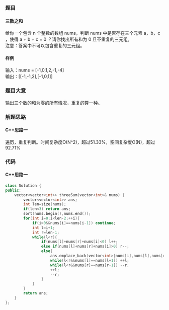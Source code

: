 ### 题目
#### 三数之和
给你一个包含 n 个整数的数组 nums，判断 nums 中是否存在三个元素 a，b，c ，使得 a + b + c = 0 ？请你找出所有和为 0 且不重复的三元组。  
注意：答案中不可以包含重复的三元组。
#### 样例
输入：nums = [-1,0,1,2,-1,-4]  
输出：[[-1,-1,2],[-1,0,1]]
### 题目大意
输出三个数的和为零的所有情况，重复的算一种。
### 解题思路
#### C++思路一
遍历，重复判断。时间复杂度O(N^2)，超过51.33%，空间复杂度O(N)，超过92.71%
### 代码
#### C++思路一
```C++
class Solution {
public:
    vector<vector<int>> threeSum(vector<int>& nums) {
        vector<vector<int>> ans;
        int len=size(nums);
        if(len<3) return ans;
        sort(nums.begin(),nums.end());
        for(int i=0;i<len-2;++i){
            if(i>0&&nums[i]==nums[i-1]) continue;
            int l=i+1;
            int r=len-1;
            while(l<r){
                if(nums[l]+nums[r]+nums[i]<0) l++;
                else if(nums[l]+nums[r]+nums[i]>0) r--;
                else{
                    ans.emplace_back(vector<int>{nums[i],nums[l],nums[r]});
                    while(l<r&&nums[l]==nums[l+1]) ++l;
                    while(l<r&&nums[r]==nums[r-1]) --r;
                    ++l;
                    --r;
                }
            }
        }
        return ans;
    }
};
```